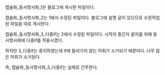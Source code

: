 <p>캡슐화_동사명사화_1은 블로그에 게시한 파일이다.</p>
<p>캡슐화_동사명사화_2는 1에서 수정된 파일이다. 블로그에 설명 글이 있으므로 수정작업된 파일을 따로 게시한다.</p>
<p>캡슐화_동사명사화_3_다중if는 2에서 수정된 파일이다. 시작자 중간자 끝자를 위해 동사명사화에 다중if를 적용시켰다.</p>
<p>하지만 3_다중if는 중지하였는데 if에 들어가지 않는 어휘가 소거되기 때문이다. 너무 많은 어휘가 소거된다.</p>
<P>즉, 캡슐화_동사명사화_3_다중if는 실패로 간주한다.</P>

